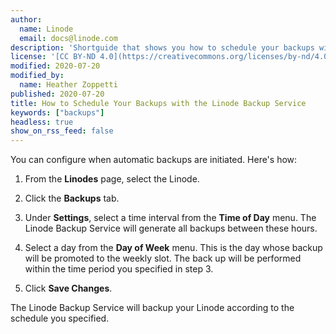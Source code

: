 ```yaml
---
author:
  name: Linode
  email: docs@linode.com
description: 'Shortguide that shows you how to schedule your backups with the Linode Backup Service.'
license: '[CC BY-ND 4.0](https://creativecommons.org/licenses/by-nd/4.0)'
modified: 2020-07-20
modified_by:
  name: Heather Zoppetti
published: 2020-07-20
title: How to Schedule Your Backups with the Linode Backup Service
keywords: ["backups"]
headless: true
show_on_rss_feed: false
---
```


You can configure when automatic backups are initiated. Here's how:

1.  From the **Linodes** page, select the Linode.

1.  Click the **Backups** tab.

1.  Under **Settings**, select a time interval from the **Time of Day** menu. The Linode Backup Service will generate all backups between these hours.

1.  Select a day from the **Day of Week** menu. This is the day whose backup will be promoted to the weekly slot. The back up will be performed within the time period you specified in step 3.

1.  Click **Save Changes**.

The Linode Backup Service will backup your Linode according to the schedule you specified.
